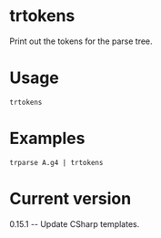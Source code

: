 # trtokens

Print out the tokens for the parse tree.

# Usage

    trtokens

# Examples

    trparse A.g4 | trtokens

# Current version

0.15.1 -- Update CSharp templates.

